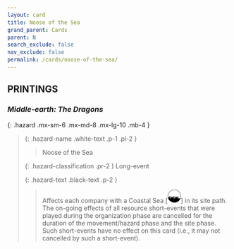 ```yaml
---
layout: card
title: Noose of the Sea
grand_parent: Cards
parent: N
search_exclude: false
nav_exclude: false
permalink: /cards/noose-of-the-sea/
---
```


## PRINTINGS


### _Middle-earth: The Dragons_

{: .hazard .mx-sm-6 .mx-md-8 .mx-lg-10 .mb-4 }
> {: .hazard-name .white-text .p-1 .pl-2 }
> > <div class="hazard-mp"></div>
> > <div class="card-name">Noose of the Sea</div>
>
> {: .hazard-classification .pr-2 }
> Long-event
>
> {: .hazard-text .black-text .p-2 }
> > Affects each company with a Coastal Sea \[![](/assets/images/coastalsea.svg)] in its site path. The on-going effects of all resource short-events that were played during the organization phase are cancelled for the duration of the movement/hazard phase and the site phase. Such short-events have no effect on this card (i.e., it may not cancelled by such a short-event). 
>

